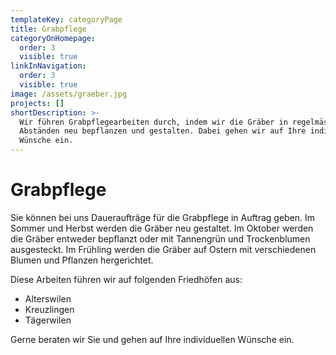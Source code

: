 ```yaml
---
templateKey: categoryPage
title: Grabpflege
categoryOnHomepage:
  order: 3
  visible: true
linkInNavigation:
  order: 3
  visible: true
image: /assets/graeber.jpg
projects: []
shortDescription: >-
  Wir führen Grabpflegearbeiten durch, indem wir die Gräber in regelmässigen
  Abständen neu bepflanzen und gestalten. Dabei gehen wir auf Ihre individuellen
  Wünsche ein.
---
```

# Grabpflege

Sie können bei uns Daueraufträge für die Grabpflege in Auftrag geben. Im Sommer und Herbst werden die Gräber neu gestaltet. Im Oktober werden die Gräber entweder bepflanzt oder mit  Tannengrün und Trockenblumen ausgesteckt. Im Frühling werden die Gräber auf Ostern mit verschiedenen Blumen und Pflanzen hergerichtet.

Diese Arbeiten führen wir auf folgenden Friedhöfen aus:

* Alterswilen
* Kreuzlingen
* Tägerwilen

Gerne beraten wir Sie und gehen auf Ihre individuellen Wünsche ein.
